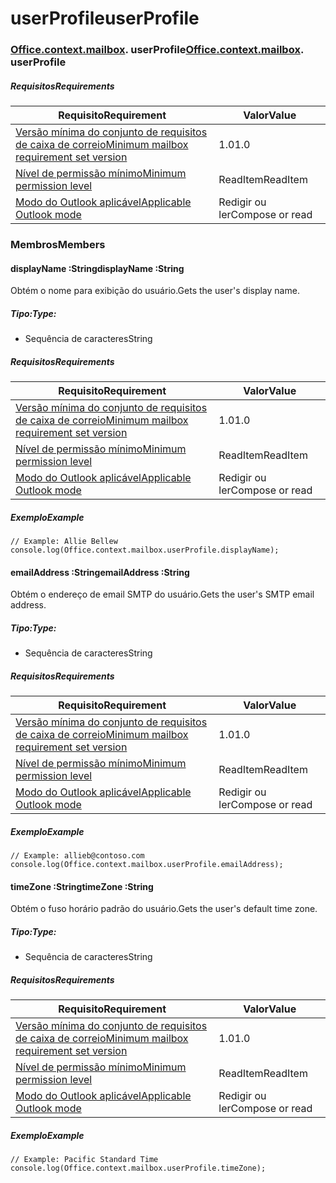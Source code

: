 
# <a name="userprofile"></a><span data-ttu-id="532c5-101">userProfile</span><span class="sxs-lookup"><span data-stu-id="532c5-101">userProfile</span></span>

### <span data-ttu-id="532c5-p101">[Office](Office.md)[.context](Office.context.md)[.mailbox](Office.context.mailbox.md). userProfile</span><span class="sxs-lookup"><span data-stu-id="532c5-p101">[Office](Office.md)[.context](Office.context.md)[.mailbox](Office.context.mailbox.md). userProfile</span></span>

##### <a name="requirements"></a><span data-ttu-id="532c5-104">Requisitos</span><span class="sxs-lookup"><span data-stu-id="532c5-104">Requirements</span></span>

|<span data-ttu-id="532c5-105">Requisito</span><span class="sxs-lookup"><span data-stu-id="532c5-105">Requirement</span></span>| <span data-ttu-id="532c5-106">Valor</span><span class="sxs-lookup"><span data-stu-id="532c5-106">Value</span></span>|
|---|---|
|[<span data-ttu-id="532c5-107">Versão mínima do conjunto de requisitos de caixa de correio</span><span class="sxs-lookup"><span data-stu-id="532c5-107">Minimum mailbox requirement set version</span></span>](/javascript/office/requirement-sets/outlook-api-requirement-sets)| <span data-ttu-id="532c5-108">1.0</span><span class="sxs-lookup"><span data-stu-id="532c5-108">1.0</span></span>|
|[<span data-ttu-id="532c5-109">Nível de permissão mínimo</span><span class="sxs-lookup"><span data-stu-id="532c5-109">Minimum permission level</span></span>](https://docs.microsoft.com/outlook/add-ins/understanding-outlook-add-in-permissions)| <span data-ttu-id="532c5-110">ReadItem</span><span class="sxs-lookup"><span data-stu-id="532c5-110">ReadItem</span></span>|
|[<span data-ttu-id="532c5-111">Modo do Outlook aplicável</span><span class="sxs-lookup"><span data-stu-id="532c5-111">Applicable Outlook mode</span></span>](https://docs.microsoft.com/outlook/add-ins/#extension-points)| <span data-ttu-id="532c5-112">Redigir ou ler</span><span class="sxs-lookup"><span data-stu-id="532c5-112">Compose or read</span></span>|

### <a name="members"></a><span data-ttu-id="532c5-113">Membros</span><span class="sxs-lookup"><span data-stu-id="532c5-113">Members</span></span>

####  <a name="displayname-string"></a><span data-ttu-id="532c5-114">displayName :String</span><span class="sxs-lookup"><span data-stu-id="532c5-114">displayName :String</span></span>

<span data-ttu-id="532c5-115">Obtém o nome para exibição do usuário.</span><span class="sxs-lookup"><span data-stu-id="532c5-115">Gets the user's display name.</span></span>

##### <a name="type"></a><span data-ttu-id="532c5-116">Tipo:</span><span class="sxs-lookup"><span data-stu-id="532c5-116">Type:</span></span>

*   <span data-ttu-id="532c5-117">Sequência de caracteres</span><span class="sxs-lookup"><span data-stu-id="532c5-117">String</span></span>

##### <a name="requirements"></a><span data-ttu-id="532c5-118">Requisitos</span><span class="sxs-lookup"><span data-stu-id="532c5-118">Requirements</span></span>

|<span data-ttu-id="532c5-119">Requisito</span><span class="sxs-lookup"><span data-stu-id="532c5-119">Requirement</span></span>| <span data-ttu-id="532c5-120">Valor</span><span class="sxs-lookup"><span data-stu-id="532c5-120">Value</span></span>|
|---|---|
|[<span data-ttu-id="532c5-121">Versão mínima do conjunto de requisitos de caixa de correio</span><span class="sxs-lookup"><span data-stu-id="532c5-121">Minimum mailbox requirement set version</span></span>](/javascript/office/requirement-sets/outlook-api-requirement-sets)| <span data-ttu-id="532c5-122">1.0</span><span class="sxs-lookup"><span data-stu-id="532c5-122">1.0</span></span>|
|[<span data-ttu-id="532c5-123">Nível de permissão mínimo</span><span class="sxs-lookup"><span data-stu-id="532c5-123">Minimum permission level</span></span>](https://docs.microsoft.com/outlook/add-ins/understanding-outlook-add-in-permissions)| <span data-ttu-id="532c5-124">ReadItem</span><span class="sxs-lookup"><span data-stu-id="532c5-124">ReadItem</span></span>|
|[<span data-ttu-id="532c5-125">Modo do Outlook aplicável</span><span class="sxs-lookup"><span data-stu-id="532c5-125">Applicable Outlook mode</span></span>](https://docs.microsoft.com/outlook/add-ins/#extension-points)| <span data-ttu-id="532c5-126">Redigir ou ler</span><span class="sxs-lookup"><span data-stu-id="532c5-126">Compose or read</span></span>|

##### <a name="example"></a><span data-ttu-id="532c5-127">Exemplo</span><span class="sxs-lookup"><span data-stu-id="532c5-127">Example</span></span>

```
// Example: Allie Bellew
console.log(Office.context.mailbox.userProfile.displayName);
```

####  <a name="emailaddress-string"></a><span data-ttu-id="532c5-128">emailAddress :String</span><span class="sxs-lookup"><span data-stu-id="532c5-128">emailAddress :String</span></span>

<span data-ttu-id="532c5-129">Obtém o endereço de email SMTP do usuário.</span><span class="sxs-lookup"><span data-stu-id="532c5-129">Gets the user's SMTP email address.</span></span>

##### <a name="type"></a><span data-ttu-id="532c5-130">Tipo:</span><span class="sxs-lookup"><span data-stu-id="532c5-130">Type:</span></span>

*   <span data-ttu-id="532c5-131">Sequência de caracteres</span><span class="sxs-lookup"><span data-stu-id="532c5-131">String</span></span>

##### <a name="requirements"></a><span data-ttu-id="532c5-132">Requisitos</span><span class="sxs-lookup"><span data-stu-id="532c5-132">Requirements</span></span>

|<span data-ttu-id="532c5-133">Requisito</span><span class="sxs-lookup"><span data-stu-id="532c5-133">Requirement</span></span>| <span data-ttu-id="532c5-134">Valor</span><span class="sxs-lookup"><span data-stu-id="532c5-134">Value</span></span>|
|---|---|
|[<span data-ttu-id="532c5-135">Versão mínima do conjunto de requisitos de caixa de correio</span><span class="sxs-lookup"><span data-stu-id="532c5-135">Minimum mailbox requirement set version</span></span>](/javascript/office/requirement-sets/outlook-api-requirement-sets)| <span data-ttu-id="532c5-136">1.0</span><span class="sxs-lookup"><span data-stu-id="532c5-136">1.0</span></span>|
|[<span data-ttu-id="532c5-137">Nível de permissão mínimo</span><span class="sxs-lookup"><span data-stu-id="532c5-137">Minimum permission level</span></span>](https://docs.microsoft.com/outlook/add-ins/understanding-outlook-add-in-permissions)| <span data-ttu-id="532c5-138">ReadItem</span><span class="sxs-lookup"><span data-stu-id="532c5-138">ReadItem</span></span>|
|[<span data-ttu-id="532c5-139">Modo do Outlook aplicável</span><span class="sxs-lookup"><span data-stu-id="532c5-139">Applicable Outlook mode</span></span>](https://docs.microsoft.com/outlook/add-ins/#extension-points)| <span data-ttu-id="532c5-140">Redigir ou ler</span><span class="sxs-lookup"><span data-stu-id="532c5-140">Compose or read</span></span>|

##### <a name="example"></a><span data-ttu-id="532c5-141">Exemplo</span><span class="sxs-lookup"><span data-stu-id="532c5-141">Example</span></span>

```
// Example: allieb@contoso.com
console.log(Office.context.mailbox.userProfile.emailAddress);
```

####  <a name="timezone-string"></a><span data-ttu-id="532c5-142">timeZone :String</span><span class="sxs-lookup"><span data-stu-id="532c5-142">timeZone :String</span></span>

<span data-ttu-id="532c5-143">Obtém o fuso horário padrão do usuário.</span><span class="sxs-lookup"><span data-stu-id="532c5-143">Gets the user's default time zone.</span></span>

##### <a name="type"></a><span data-ttu-id="532c5-144">Tipo:</span><span class="sxs-lookup"><span data-stu-id="532c5-144">Type:</span></span>

*   <span data-ttu-id="532c5-145">Sequência de caracteres</span><span class="sxs-lookup"><span data-stu-id="532c5-145">String</span></span>

##### <a name="requirements"></a><span data-ttu-id="532c5-146">Requisitos</span><span class="sxs-lookup"><span data-stu-id="532c5-146">Requirements</span></span>

|<span data-ttu-id="532c5-147">Requisito</span><span class="sxs-lookup"><span data-stu-id="532c5-147">Requirement</span></span>| <span data-ttu-id="532c5-148">Valor</span><span class="sxs-lookup"><span data-stu-id="532c5-148">Value</span></span>|
|---|---|
|[<span data-ttu-id="532c5-149">Versão mínima do conjunto de requisitos de caixa de correio</span><span class="sxs-lookup"><span data-stu-id="532c5-149">Minimum mailbox requirement set version</span></span>](/javascript/office/requirement-sets/outlook-api-requirement-sets)| <span data-ttu-id="532c5-150">1.0</span><span class="sxs-lookup"><span data-stu-id="532c5-150">1.0</span></span>|
|[<span data-ttu-id="532c5-151">Nível de permissão mínimo</span><span class="sxs-lookup"><span data-stu-id="532c5-151">Minimum permission level</span></span>](https://docs.microsoft.com/outlook/add-ins/understanding-outlook-add-in-permissions)| <span data-ttu-id="532c5-152">ReadItem</span><span class="sxs-lookup"><span data-stu-id="532c5-152">ReadItem</span></span>|
|[<span data-ttu-id="532c5-153">Modo do Outlook aplicável</span><span class="sxs-lookup"><span data-stu-id="532c5-153">Applicable Outlook mode</span></span>](https://docs.microsoft.com/outlook/add-ins/#extension-points)| <span data-ttu-id="532c5-154">Redigir ou ler</span><span class="sxs-lookup"><span data-stu-id="532c5-154">Compose or read</span></span>|

##### <a name="example"></a><span data-ttu-id="532c5-155">Exemplo</span><span class="sxs-lookup"><span data-stu-id="532c5-155">Example</span></span>

```
// Example: Pacific Standard Time
console.log(Office.context.mailbox.userProfile.timeZone);
```